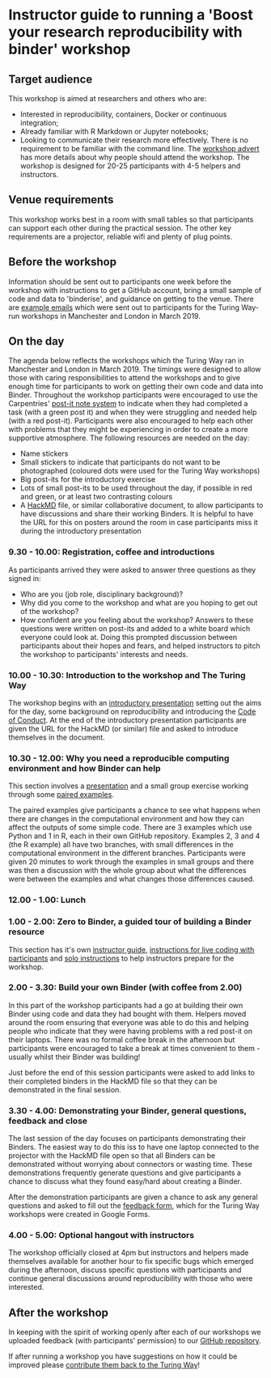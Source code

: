 # Instructor guide to running a 'Boost your research reproducibility with binder' workshop

## Target audience
This workshop is aimed at researchers and others who are:
* Interested in reproducibility, containers, Docker or continuous integration;
* Already familiar with R Markdown or Jupyter notebooks;
* Looking to communicate their research more effectively.
There is no requirement to be familiar with the command line. The [workshop advert](workshop_advert.md) has more details about why people should attend the workshop.
The workshop is designed for 20-25 participants with 4-5 helpers and instructors.

## Venue requirements
This workshop works best in a room with small tables so that participants can support each other during the practical session. The other key requirements are a projector, reliable wifi and plenty of plug points.

## Before the workshop
Information should be sent out to participants one week before the workshop with instructions to get a GitHub account, bring a small sample of code and data to 'binderise', and guidance on getting to the venue. There are [example emails](before_workshop.md) which were sent out to participants for the Turing Way-run workshops in Manchester and London in March 2019.


## On the day
The agenda below reflects the workshops which the Turing Way ran in Manchester and London in March 2019. 
The timings were designed to allow those with caring responsibilities to attend the workshops and to give enough time for participants to work on getting their own code and data into Binder.
Throughout the workshop participants were encouraged to use the Carpentries' [post-it note system](https://software-carpentry.org/blog/2015/03/teaching-tips.html) to indicate when they had completed a task (with a green post it) and when they were struggling and needed help (with a red post-it). Participants were also encouraged to help each other with problems that they might be experiencing in order to create a more supportive atmosphere.
The following resources are needed on the day: 
* Name stickers
* Small stickers to indicate that participants do not want to be photographed (coloured dots were used for the Turing Way workshops)
* Big post-its for the introductory exercise
* Lots of small post-its to be used throughout the day, if possible in red and green, or at least two contrasting colours
* A [HackMD](https://hackmd.io/) file, or similar collaborative document, to allow participants to have discussions and share their working Binders. It is helpful to have the URL for this on posters around the room in case participants miss it during the introductory presentation

### 9.30 - 10.00: Registration, coffee and introductions
As participants arrived they were asked to answer three questions as they signed in:
* Who are you (job role, disciplinary background)?
* Why did you come to the workshop and what are you hoping to get out of the workshop?
* How confident are you feeling about the workshop?
Answers to these questions were written on post-its and added to a white board which everyone could look at. Doing this prompted discussion between participants about their hopes and fears, and helped instructors to pitch the workshop to participants' interests and needs.

### 10.00 - 10.30: Introduction to the workshop and The Turing Way
The workshop begins with an [introductory presentation](/workshop-presentations/PRE_IntroBoostResReproBinder_ATI.pdf) setting out the aims for the day, some background on reproducibility and introducing the [Code of Conduct](https://github.com/alan-turing-institute/the-turing-way/blob/master/CODE_OF_CONDUCT.md). At the end of the introductory presentation participants are given the URL for the HackMD (or similar) file and asked to introduce themselves in the document.

### 10.30 - 12.00: Why you need a reproducible computing environment and how Binder can help
This section involves a [presentation](/workshop-presentations/ReproducibleComputationalEnvironment.pdf) and a small group exercise working through some [paired examples](paired_examples.md). 

The paired examples give participants a chance to see what happens when there are changes in the computational environment and how they can affect the outputs of some simple code. There are 3 examples which use Python and 1 in R, each in their own GitHub repository. Examples 2, 3 and 4 (the R example) all have two branches, with small differences in the computational environment in the different branches.  Participants were given 20 minutes to work through the examples in small groups and there was then a discussion with the whole group about what the differences were between the examples and what changes those differences caused. 

### 12.00 - 1.00: Lunch

### 1.00 - 2.00: Zero to Binder, a guided tour of building a Binder resource
This section has it's own [instructor guide](workshop-presentations/instructor-guide_zero-to-binder.md), [instructions for live coding with participants](workshop-presentations/zero-to-binder.md) and [solo instructions](workshop-presentations/zero-to-binder-solo.md) to help instructors prepare for the workshop.

### 2.00 - 3.30: Build your own Binder (with coffee from 2.00)
In this part of the workshop participants had a go at building their own Binder using code and data they had bought with them. Helpers moved around the room ensuring that everyone was able to do this and helping people who indicate that they were having problems with a red post-it on their laptops. There was no formal coffee break in the afternoon but participants were encouraged to take a break at times convenient to them - usually whilst their Binder was building!

Just before the end of this session participants were asked to add links to their completed binders in the HackMD file so that they can be demonstrated in the final session.

### 3.30 - 4.00: Demonstrating your Binder, general questions, feedback and close
The last session of the day focuses on participants demonstrating their Binders. The easiest way to do this iss to have one laptop connected to the projector with the HackMD file open so that all Binders can be demonstrated without worrying about connectors or wasting time. These demonstrations frequently generate questions and give participants a chance to discuss what they found easy/hard about creating a Binder.

After the demonstration participants are given a chance to ask any general questions and asked to fill out the [feedback form](feedback_form.md), which for the Turing Way workshops were created in Google Forms.


### 4.00 - 5.00: Optional hangout with instructors
The workshop officially closed at 4pm but instructors and helpers made themselves available for another hour to fix specific bugs which emerged during the afternoon, discuss specific questions with participants and continue general discussions around reproducibility with those who were interested.


## After the workshop
In keeping with the spirit of working openly after each of our workshops we uploaded feedback (with participants' permission) to our [GitHub repository](https://github.com/alan-turing-institute/the-turing-way/tree/master/workshops/boost-research-reproducibility-binder/feedback).

If after running a workshop you have suggestions on how it could be improved please [contribute them back to the Turing Way](https://github.com/alan-turing-institute/the-turing-way)!
